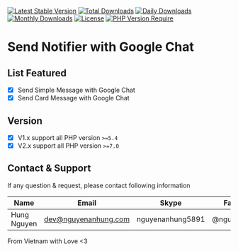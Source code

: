 [![Latest Stable Version](https://img.shields.io/packagist/v/nguyenanhung/google-chat-notifier.svg?style=flat-square)](https://packagist.org/packages/nguyenanhung/google-chat-notifier)
[![Total Downloads](https://img.shields.io/packagist/dt/nguyenanhung/google-chat-notifier.svg?style=flat-square)](https://packagist.org/packages/nguyenanhung/google-chat-notifier)
[![Daily Downloads](https://img.shields.io/packagist/dd/nguyenanhung/google-chat-notifier.svg?style=flat-square)](https://packagist.org/packages/nguyenanhung/google-chat-notifier)
[![Monthly Downloads](https://img.shields.io/packagist/dm/nguyenanhung/google-chat-notifier.svg?style=flat-square)](https://packagist.org/packages/nguyenanhung/google-chat-notifier)
[![License](https://img.shields.io/packagist/l/nguyenanhung/google-chat-notifier.svg?style=flat-square)](https://packagist.org/packages/nguyenanhung/google-chat-notifier)
[![PHP Version Require](https://img.shields.io/packagist/dependency-v/nguyenanhung/google-chat-notifier/php)](https://packagist.org/packages/nguyenanhung/google-chat-notifier)

# Send Notifier with Google Chat

## List Featured

- [x] Send Simple Message with Google Chat
- [x] Send Card Message with Google Chat

## Version

- [x] V1.x support all PHP version `>=5.4`
- [x] V2.x support all PHP version `>=7.0`

## Contact & Support

If any question & request, please contact following information

| Name        | Email                | Skype            | Facebook      |
|-------------|----------------------|------------------|---------------|
| Hung Nguyen | dev@nguyenanhung.com | nguyenanhung5891 | @nguyenanhung |

From Vietnam with Love <3
